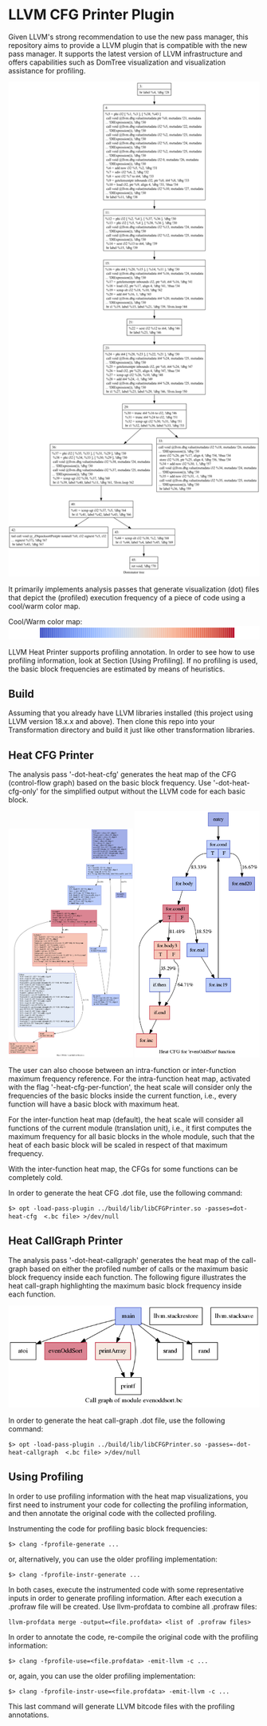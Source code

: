 # LLVM CFG Printer Plugin

Given LLVM's strong recommendation to use the new pass manager, this repository aims to provide a LLVM plugin that is compatible with the new pass manager. It supports the latest version of LLVM infrastructure and offers capabilities such as DomTree visualization and visualization assistance for profiling.

![CoolWarm Map](images/domtree.png)



It primarily implements analysis passes that generate visualization (dot) files that depict the (profiled) execution frequency of a piece of code using a cool/warm color map.

Cool/Warm color map:
![CoolWarm Map](images/coolwarm.png)

LLVM Heat Printer supports profiling annotation.
In order to see how to use profiling information, look at Section [Using Profiling].
If no profiling is used, the basic block frequencies are estimated by means of heuristics.

## Build

Assuming that you already have LLVM libraries installed (this project using LLVM version 18.x.x and above).
Then clone this repo into your Transformation directory and build it just like other transformation libraries.

## Heat CFG Printer

The analysis pass '-dot-heat-cfg' generates the heat map of the CFG (control-flow graph) based on the basic block frequency.
Use '-dot-heat-cfg-only' for the simplified output without the LLVM code for each basic block.

<p align="center">
<img src="images/heat-cfg.png" width="250">
<img src="images/heat-cfg-only.png" width="250">
</p>

The user can also choose between an intra-function or inter-function maximum frequency reference.
For the intra-function heat map, activated with the flag '-heat-cfg-per-function', the heat scale will consider only the frequencies of the basic blocks inside the current function, i.e., every function will have a basic block with maximum heat.

For the inter-function heat map (default), the heat scale will consider all functions of the current module (translation unit), i.e., it first computes the maximum frequency for all basic blocks in the whole module, such that the heat of each basic block will be scaled in respect of that maximum frequency.

With the inter-function heat map, the CFGs for some functions can be completely cold.

In order to generate the heat CFG .dot file, use the following command:
```
$> opt -load-pass-plugin ../build/lib/libCFGPrinter.so -passes=dot-heat-cfg  <.bc file> >/dev/null
```

## Heat CallGraph Printer

The analysis pass '-dot-heat-callgraph' generates the heat map of the call-graph based on either the profiled number of calls or the maximum basic block frequency inside each function.
The following figure illustrates the heat call-graph highlighting the maximum basic block frequency inside each function.

<p align="center">
<img src="images/heat-callgraph.png" width="512">
</p>

In order to generate the heat call-graph .dot file, use the following command:
```
$> opt -load-pass-plugin ../build/lib/libCFGPrinter.so -passes=-dot-heat-callgraph  <.bc file> >/dev/null
```

## Using Profiling

In order to use profiling information with the heat map visualizations, you first need to instrument your code for collecting the profiling information, and then annotate the original code with the collected profiling.

Instrumenting the code for profiling basic block frequencies:
```
$> clang -fprofile-generate ...
```
or, alternatively, you can use the older profiling implementation:
```
$> clang -fprofile-instr-generate ...
```

In both cases, execute the instrumented code with some representative inputs in order to generate profiling information.
After each execution a .profraw file will be created.
Use llvm-profdata to combine all .profraw files:
```
llvm-profdata merge -output=<file.profdata> <list of .profraw files>
```

In order to annotate the code, re-compile the original code with the profiling information:
```
$> clang -fprofile-use=<file.profdata> -emit-llvm -c ...
```
or, again, you can use the older profiling implementation:
```
$> clang -fprofile-instr-use=<file.profdata> -emit-llvm -c ...
```
This last command will generate LLVM bitcode files with the profiling annotations.

